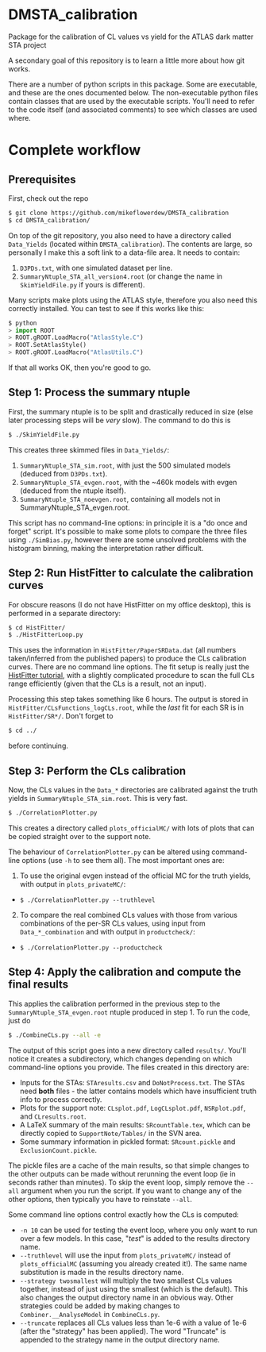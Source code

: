 # DMSTA_calibration
Package for the calibration of CL values vs yield for the ATLAS dark matter STA project

A secondary goal of this repository is to learn a little more about how git works.

There are a number of python scripts in this package. Some are executable, and these are the ones documented below. The non-executable python files contain classes that are used by the executable scripts. You'll need to refer to the code itself (and associated comments) to see which classes are used where.

# Complete workflow

## Prerequisites

First, check out the repo
```bash
$ git clone https://github.com/mikeflowerdew/DMSTA_calibration
$ cd DMSTA_calibration/
```

On top of the git repository, you also need to have a directory called `Data_Yields` (located within `DMSTA_calibration`). The contents are large, so personally I make this a soft link to a data-file area. It needs to contain:

1. `D3PDs.txt`, with one simulated dataset per line.
2. `SummaryNtuple_STA_all_version4.root` (or change the name in `SkimYieldFile.py` if yours is different).

Many scripts make plots using the ATLAS style, therefore you also need this correctly installed. You can test to see if this works like this:
```python
$ python
> import ROOT
> ROOT.gROOT.LoadMacro("AtlasStyle.C")
> ROOT.SetAtlasStyle()
> ROOT.gROOT.LoadMacro("AtlasUtils.C")
```
If that all works OK, then you're good to go.

## Step 1: Process the summary ntuple

First, the summary ntuple is to be split and drastically reduced in size (else later processing steps will be _very_ slow). The command to do this is
```bash
$ ./SkimYieldFile.py
```
This creates three skimmed files in `Data_Yields/`:

1. `SummaryNtuple_STA_sim.root`, with just the 500 simulated models (deduced from `D3PDs.txt`).
2. `SummaryNtuple_STA_evgen.root`, with the ~460k models with evgen (deduced from the ntuple itself).
3. `SummaryNtuple_STA_noevgen.root`, containing all models not in SummaryNtuple_STA_evgen.root.

This script has no command-line options: in principle it is a "do once and forget" script. It's possible to make some plots to compare the three files using `./SimBias.py`, however there are some unsolved problems with the histogram binning, making the interpretation rather difficult.

## Step 2: Run HistFitter to calculate the calibration curves

For obscure reasons (I do not have HistFitter on my office desktop), this is performed in a separate directory:
```bash
$ cd HistFitter/
$ ./HistFitterLoop.py
```
This uses the information in `HistFitter/PaperSRData.dat` (all numbers taken/inferred from the published papers) to produce the CLs calibration curves. There are no command line options. The fit setup is really just the [HistFitter tutorial](https://twiki.cern.ch/twiki/bin/view/AtlasProtected/HistFitterTutorial#Setting_up_a_simple_cut_and_coun), with a slightly complicated procedure to scan the full CLs range efficiently (given that the CLs is a result, not an input).

Processing this step takes something like 6 hours. The output is stored in `HistFitter/CLsFunctions_logCLs.root`, while the _last_ fit for each SR is in `HistFitter/SR*/`. Don't forget to
```bash
$ cd ../
```
before continuing.

## Step 3: Perform the CLs calibration

Now, the CLs values in the `Data_*` directories are calibrated against the truth yields in `SummaryNtuple_STA_sim.root`. This is very fast.
```bash
$ ./CorrelationPlotter.py
```
This creates a directory called `plots_officialMC/` with lots of plots that can be copied straight over to the support note.

The behaviour of `CorrelationPlotter.py` can be altered using command-line options (use `-h` to see them all). The most important ones are:

1. To use the original evgen instead of the official MC for the truth yields, with output in `plots_privateMC/`:
  - `$ ./CorrelationPlotter.py --truthlevel`
2. To compare the real combined CLs values with those from various combinations of the per-SR CLs values, using input from `Data_*_combination` and with output in `productcheck/`:
  - `$ ./CorrelationPlotter.py --productcheck`

## Step 4: Apply the calibration and compute the final results

This applies the calibration performed in the previous step to the `SummaryNtuple_STA_evgen.root` ntuple produced in step 1. To run the code, just do
```bash
$ ./CombineCLs.py --all -e
```
The output of this script goes into a new directory called `results/`. You'll notice it creates a subdirectory, which changes depending on which command-line options you provide. The files created in this directory are:

* Inputs for the STAs: `STAresults.csv` and `DoNotProcess.txt`. The STAs need **both** files - the latter contains models which have insufficient truth info to process correctly.
* Plots for the support note: `CLsplot.pdf`, `LogCLsplot.pdf`, `NSRplot.pdf`, and `CLresults.root`.
* A LaTeX summary of the main results: `SRcountTable.tex`, which can be directly copied to `SupportNote/Tables/` in the SVN area.
* Some summary information in pickled format: `SRcount.pickle` and `ExclusionCount.pickle`.

The pickle files are a cache of the main results, so that simple changes to the other outputs can be made without rerunning the event loop (ie in seconds rather than minutes). To skip the event loop, simply remove the `--all` argument when you run the script. If you want to change any of the other options, then typically you have to reinstate `--all`.

Some command line options control exactly how the CLs is computed:

* `-n 10` can be used for testing the event loop, where you only want to run over a few models. In this case, "_test_" is added to the results directory name.
* `--truthlevel` will use the input from `plots_privateMC/` instead of `plots_officialMC` (assuming you already created it!). The same name substitution is made in the results directory name.
* `--strategy twosmallest` will multiply the two smallest CLs values together, instead of just using the smallest (which is the default). This also changes the output directory name in an obvious way. Other strategies could be added by making changes to `Combiner.__AnalyseModel` in `CombineCLs.py`.
* `--truncate` replaces all CLs values less than 1e-6 with a value of 1e-6 (after the "strategy" has been applied). The word "Truncate" is appended to the strategy name in the output directory name.
